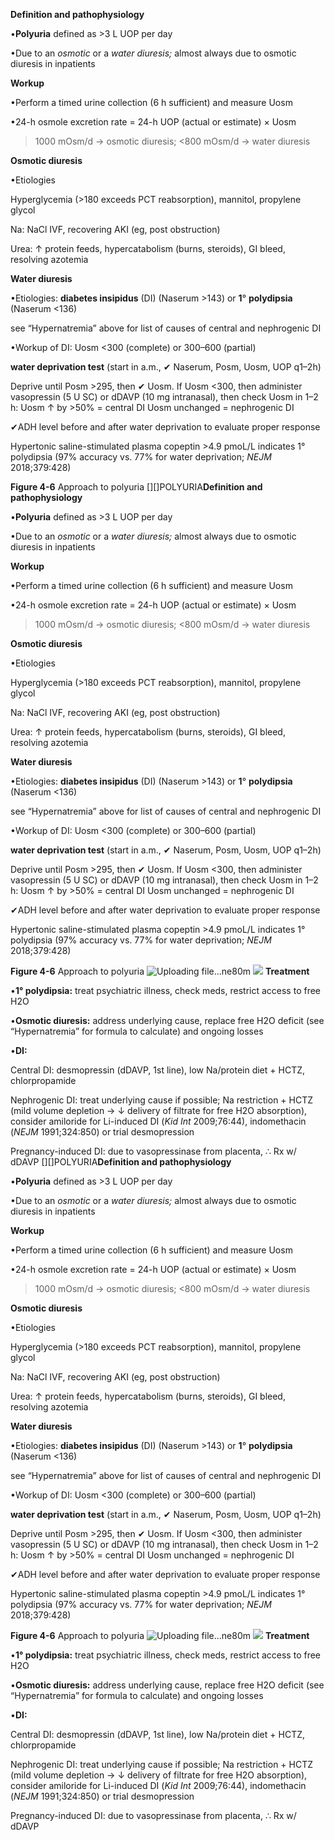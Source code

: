 **Definition and pathophysiology**

•**Polyuria** defined as >3 L UOP per day

•Due to an _osmotic_ or a _water diuresis;_ almost always due to osmotic diuresis in inpatients

**Workup**

•Perform a timed urine collection (6 h sufficient) and measure Uosm

•24-h osmole excretion rate = 24-h UOP (actual or estimate) × Uosm

>1000 mOsm/d → osmotic diuresis; <800 mOsm/d → water diuresis

**Osmotic diuresis**

•Etiologies

Hyperglycemia (>180 exceeds PCT reabsorption), mannitol, propylene glycol

Na: NaCl IVF, recovering AKI (eg, post obstruction)

Urea: ↑ protein feeds, hypercatabolism (burns, steroids), GI bleed, resolving azotemia

**Water diuresis**

•Etiologies: **diabetes insipidus** (DI) (Naserum >143) or **1**° **polydipsia** (Naserum <136)

see “Hypernatremia” above for list of causes of central and nephrogenic DI

•Workup of DI: Uosm <300 (complete) or 300–600 (partial)

**water deprivation test** (start in a.m., ✔ Naserum, Posm, Uosm, UOP q1–2h)

Deprive until Posm >295, then ✔ Uosm. If Uosm <300, then administer vasopressin (5 U SC) or dDAVP (10 mg intranasal), then check Uosm in 1–2 h: Uosm ↑ by >50% = central DI Uosm unchanged = nephrogenic DI

✔ADH level before and after water deprivation to evaluate proper response

Hypertonic saline-stimulated plasma copeptin >4.9 pmoL/L indicates 1° polydipsia (97% accuracy vs. 77% for water deprivation; _NEJM_ 2018;379:428)

**Figure 4-6** Approach to polyuria
[][]POLYURIA**Definition and pathophysiology**

•**Polyuria** defined as >3 L UOP per day

•Due to an _osmotic_ or a _water diuresis;_ almost always due to osmotic diuresis in inpatients

**Workup**

•Perform a timed urine collection (6 h sufficient) and measure Uosm

•24-h osmole excretion rate = 24-h UOP (actual or estimate) × Uosm

>1000 mOsm/d → osmotic diuresis; <800 mOsm/d → water diuresis

**Osmotic diuresis**

•Etiologies

Hyperglycemia (>180 exceeds PCT reabsorption), mannitol, propylene glycol

Na: NaCl IVF, recovering AKI (eg, post obstruction)

Urea: ↑ protein feeds, hypercatabolism (burns, steroids), GI bleed, resolving azotemia

**Water diuresis**

•Etiologies: **diabetes insipidus** (DI) (Naserum >143) or **1**° **polydipsia** (Naserum <136)

see “Hypernatremia” above for list of causes of central and nephrogenic DI

•Workup of DI: Uosm <300 (complete) or 300–600 (partial)

**water deprivation test** (start in a.m., ✔ Naserum, Posm, Uosm, UOP q1–2h)

Deprive until Posm >295, then ✔ Uosm. If Uosm <300, then administer vasopressin (5 U SC) or dDAVP (10 mg intranasal), then check Uosm in 1–2 h: Uosm ↑ by >50% = central DI Uosm unchanged = nephrogenic DI

✔ADH level before and after water deprivation to evaluate proper response

Hypertonic saline-stimulated plasma copeptin >4.9 pmoL/L indicates 1° polydipsia (97% accuracy vs. 77% for water deprivation; _NEJM_ 2018;379:428)

**Figure 4-6** Approach to polyuria
![Uploading file...ne80m]()
![](https://i.imgur.com/uc5S0IP.png)
**Treatment**

•**1° polydipsia:** treat psychiatric illness, check meds, restrict access to free H2O

•**Osmotic diuresis:** address underlying cause, replace free H2O deficit (see “Hypernatremia” for formula to calculate) and ongoing losses

•**DI:**

Central DI: desmopressin (dDAVP, 1st line), low Na/protein diet + HCTZ, chlorpropamide

Nephrogenic DI: treat underlying cause if possible; Na restriction + HCTZ (mild volume depletion → ↓ delivery of filtrate for free H2O absorption), consider amiloride for Li-induced DI (_Kid Int_ 2009;76:44), indomethacin (_NEJM_ 1991;324:850) or trial desmopression

Pregnancy-induced DI: due to vasopressinase from placenta, ∴ Rx w/ dDAVP
[][]POLYURIA**Definition and pathophysiology**

•**Polyuria** defined as >3 L UOP per day

•Due to an _osmotic_ or a _water diuresis;_ almost always due to osmotic diuresis in inpatients

**Workup**

•Perform a timed urine collection (6 h sufficient) and measure Uosm

•24-h osmole excretion rate = 24-h UOP (actual or estimate) × Uosm

>1000 mOsm/d → osmotic diuresis; <800 mOsm/d → water diuresis

**Osmotic diuresis**

•Etiologies

Hyperglycemia (>180 exceeds PCT reabsorption), mannitol, propylene glycol

Na: NaCl IVF, recovering AKI (eg, post obstruction)

Urea: ↑ protein feeds, hypercatabolism (burns, steroids), GI bleed, resolving azotemia

**Water diuresis**

•Etiologies: **diabetes insipidus** (DI) (Naserum >143) or **1**° **polydipsia** (Naserum <136)

see “Hypernatremia” above for list of causes of central and nephrogenic DI

•Workup of DI: Uosm <300 (complete) or 300–600 (partial)

**water deprivation test** (start in a.m., ✔ Naserum, Posm, Uosm, UOP q1–2h)

Deprive until Posm >295, then ✔ Uosm. If Uosm <300, then administer vasopressin (5 U SC) or dDAVP (10 mg intranasal), then check Uosm in 1–2 h: Uosm ↑ by >50% = central DI Uosm unchanged = nephrogenic DI

✔ADH level before and after water deprivation to evaluate proper response

Hypertonic saline-stimulated plasma copeptin >4.9 pmoL/L indicates 1° polydipsia (97% accuracy vs. 77% for water deprivation; _NEJM_ 2018;379:428)

**Figure 4-6** Approach to polyuria
![Uploading file...ne80m]()
![](https://i.imgur.com/uc5S0IP.png)
**Treatment**

•**1° polydipsia:** treat psychiatric illness, check meds, restrict access to free H2O

•**Osmotic diuresis:** address underlying cause, replace free H2O deficit (see “Hypernatremia” for formula to calculate) and ongoing losses

•**DI:**

Central DI: desmopressin (dDAVP, 1st line), low Na/protein diet + HCTZ, chlorpropamide

Nephrogenic DI: treat underlying cause if possible; Na restriction + HCTZ (mild volume depletion → ↓ delivery of filtrate for free H2O absorption), consider amiloride for Li-induced DI (_Kid Int_ 2009;76:44), indomethacin (_NEJM_ 1991;324:850) or trial desmopression

Pregnancy-induced DI: due to vasopressinase from placenta, ∴ Rx w/ dDAVP